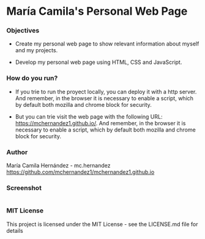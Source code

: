 # María Camila's Personal Web Page

### Objectives

- Create my personal web page to show relevant information about myself and my projects.

- Develop my personal web page using HTML, CSS and JavaScript.


### How do you run?

- If you trie to run the proyect locally, you can deploy it with a http server. And remember, in the browser it is necessary to enable a script, which by default both mozilla and chrome block for security.

- But you can trie visit the web page with the following URL: https://mchernandez1.github.io/. And remember, in the browser it is necessary to enable a script, which by default both mozilla and chrome block for security.


### Author
María Camila Hernández - mc.hernandez
https://github.com/mchernandez1/mchernandez1.github.io


### Screenshot
<img scr="scr.JPG">

### MIT License
This project is licensed under the MIT License - see the LICENSE.md file for details
